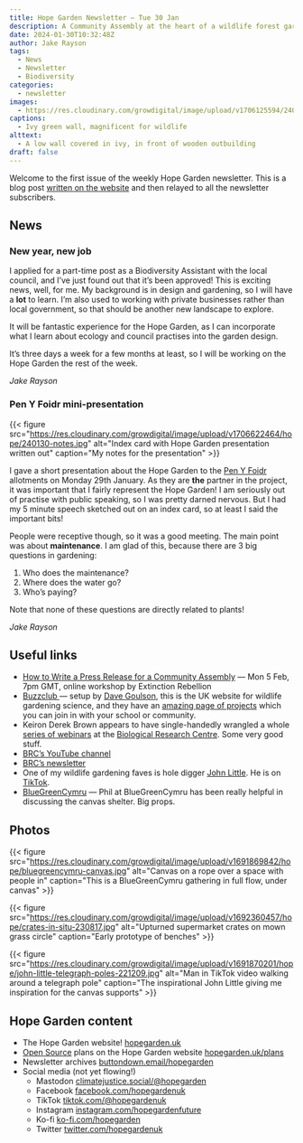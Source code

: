 ```yaml
---
title: Hope Garden Newsletter — Tue 30 Jan
description: A Community Assembly at the heart of a wildlife forest garden 💚 — Green light for a new job and for the Hope Garden
date: 2024-01-30T10:32:48Z
author: Jake Rayson 
tags: 
  - News
  - Newsletter
  - Biodiversity
categories: 
  - newsletter
images: 
  - https://res.cloudinary.com/growdigital/image/upload/v1706125594/240124-ivy-wall.jpg
captions: 
  - Ivy green wall, magnificent for wildlife
alttext: 
  - A low wall covered in ivy, in front of wooden outbuilding 
draft: false
---
```


Welcome to the first issue of the weekly Hope Garden newsletter. This is a blog post [written on the website](https://hopegarden.uk/categories/newsletter/) and then relayed to all the newsletter subscribers.

## News

### New year, new job

I applied for a part-time post as a Biodiversity Assistant with the local council, and I’ve just found out that it’s been approved! This is exciting news, well, for me. My background is in design and gardening, so I will have a **lot** to learn. I’m also used to working with private businesses rather than local government, so that should be another new landscape to explore. 

It will be fantastic experience for the Hope Garden, as I can incorporate what I learn about ecology and council practises into the garden design.

It’s three days a week for a few months at least, so I will be working on the Hope Garden the rest of the week.

_Jake Rayson_

### Pen Y Foidr mini-presentation

{{< figure src="https://res.cloudinary.com/growdigital/image/upload/v1706622464/hope/240130-notes.jpg" alt="Index card with Hope Garden presentation written out" caption="My notes for the presentation" >}}

I gave a short presentation about the Hope Garden to the [Pen Y Foidr](https://ffynnoneresilience.org.uk/penyfoidr/) allotments on Monday 29th January. As they are **the** partner in the project, it was important that I fairly represent the Hope Garden! I am seriously out of practise with public speaking, so I was pretty darned nervous. But I had my 5 minute speech sketched out on an index card, so at least I said the important bits!

People were receptive though, so it was a good meeting. The main point was about **maintenance**. I am glad of this, because there are 3 big questions in gardening:

1. Who does the maintenance?
2. Where does the water go?
3. Who’s paying?

Note that none of these questions are directly related to plants!

_Jake Rayson_

## Useful links

* [How to Write a Press Release for a Community Assembly](https://actionnetwork.org/events/how-to-write-a-press-release-for-a-community-assembly) — Mon 5 Feb, 7pm GMT, online workshop by Extinction Rebellion
* [Buzzclub ](https://www.thebuzzclub.uk/projects) — setup by [Dave Goulson](https://profiles.sussex.ac.uk/p126217-dave-goulson), this is the UK website for wildlife gardening science, and they have an [amazing page of projects](https://www.thebuzzclub.uk/projects) which you can join in with your school or community.
* Keiron Derek Brown appears to have single-handedly wrangled a whole [series of webinars](https://www.eventbrite.co.uk/cc/entolive-webinars-74679) at the [Biological Research Centre](https://www.brc.ac.uk/). Some very good stuff.
* [BRC’s YouTube channel](https://www.youtube.com/channel/UCbeFlKCmJl3h05j4dc9bu1Q)
* [BRC’s newsletter](https://b82d0787.sibforms.com/serve/MUIFANQ75M8wZoV92VruIGEMocLWM8Oz3sRfVA3-QRJNxv6C6asUmsQPmaxax8Iv_DjYceGLnln_QOjNqyOOIdhf71txinjZXyhM5oYcizSAWTVQwxtmBHI96oAHhUQGsN-NzI31kE7MgF4qolN9IGh9eus343m7w0SQYJnEcV7JwQeMgYl4M7ozLuWvndADz3P_j6sVitwkn08X)
* One of my wildlife gardening faves is hole digger [John Little](https://www.grassroofcompany.co.uk/). He is on [TikTok](https://www.tiktok.com/@grassroofco).
* [BlueGreenCymru](https://www.bluegreencymru.com/) — Phil at BlueGreenCymru has been really helpful in discussing the canvas shelter. Big props.

## Photos

{{< figure src="https://res.cloudinary.com/growdigital/image/upload/v1691869842/hope/bluegreencymru-canvas.jpg" alt="Canvas on a rope over a space with people in" caption="This is a BlueGreenCymru gathering in full flow, under canvas" >}}

{{< figure src="https://res.cloudinary.com/growdigital/image/upload/v1692360457/hope/crates-in-situ-230817.jpg" alt="Upturned supermarket crates on mown grass circle" caption="Early prototype of benches" >}}

{{< figure src="https://res.cloudinary.com/growdigital/image/upload/v1691870201/hope/john-little-telegraph-poles-221209.jpg" alt="Man in TikTok video walking around a telegraph pole" caption="The inspirational John Little giving me inspiration for the canvas supports" >}}

## Hope Garden content

* The Hope Garden website! [hopegarden.uk](https://hopegarden.uk)
* [Open Source](https://en.wikipedia.org/wiki/Open_source) plans on the Hope Garden website [hopegarden.uk/plans](https://hopegarden.uk/plans)
* Newsletter archives [buttondown.email/hopegarden](https://buttondown.email/hopegarden)
* Social media (not yet flowing!)
  * Mastodon [climatejustice.social/@hopegarden](https://climatejustice.social/@hopegarden)
  * Facebook [facebook.com/hopegardenuk](https://facebook.com/hopegardenuk)
  * TikTok [tiktok.com/@hopegardenuk](https://www.tiktok.com/@hopegardenuk)
  * Instagram [instagram.com/hopegardenfuture](https://instagram.com/hopegardenfuture)
  * Ko-fi [ko-fi.com/hopegarden](https://ko-fi.com/hopegarden)
  * Twitter [twitter.com/hopegardenuk](https://twitter.com/hopegardenuk)
